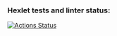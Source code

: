 ### Hexlet tests and linter status:
[![Actions Status](https://github.com/Hydro-Dog/frontend-project-12/workflows/hexlet-check/badge.svg)](https://github.com/Hydro-Dog/frontend-project-12/actions)